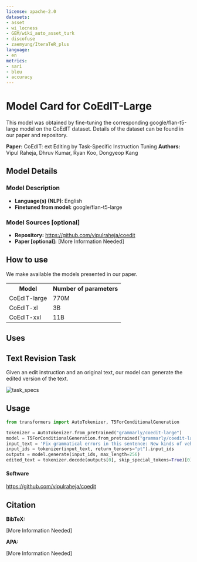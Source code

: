 ```yaml
---
license: apache-2.0
datasets:
- asset
- wi_locness
- GEM/wiki_auto_asset_turk
- discofuse
- zaemyung/IteraTeR_plus
language:
- en
metrics:
- sari
- bleu
- accuracy
---
```

# Model Card for CoEdIT-Large

This model was obtained by fine-tuning the corresponding google/flan-t5-large model on the CoEdIT dataset. Details of the dataset can be found in our paper and repository.

**Paper:** CoEdIT: ext Editing by Task-Specific Instruction Tuning
**Authors:** Vipul Raheja, Dhruv Kumar, Ryan Koo, Dongyeop Kang

## Model Details

### Model Description

- **Language(s) (NLP)**: English
- **Finetuned from model:** google/flan-t5-large

### Model Sources [optional]

- **Repository:** https://github.com/vipulraheja/coedit
- **Paper [optional]:** [More Information Needed]

## How to use
We make available the models presented in our paper. 

<table>
  <tr>
    <th>Model</th>
    <th>Number of parameters</th>
  </tr>
  <tr>
    <td>CoEdIT-large</td>
    <td>770M</td>
  </tr>
  <tr>
    <td>CoEdIT-xl</td>
    <td>3B</td>
  </tr>
  <tr>
    <td>CoEdIT-xxl</td>
    <td>11B</td>
  </tr>  
</table>


## Uses

## Text Revision Task
Given an edit instruction and an original text, our model can generate the edited version of the text.<br>

![task_specs](https://huggingface.co/grammarly/coedit-xl/resolve/main/task_examples.png)

## Usage
```python
from transformers import AutoTokenizer, T5ForConditionalGeneration

tokenizer = AutoTokenizer.from_pretrained("grammarly/coedit-large")
model = T5ForConditionalGeneration.from_pretrained("grammarly/coedit-large")
input_text = 'Fix grammatical errors in this sentence: New kinds of vehicles will be invented with new technology than today.'
input_ids = tokenizer(input_text, return_tensors="pt").input_ids
outputs = model.generate(input_ids, max_length=256)
edited_text = tokenizer.decode(outputs[0], skip_special_tokens=True)[0]
```


#### Software
https://github.com/vipulraheja/coedit

## Citation

**BibTeX:**

[More Information Needed]

**APA:**

[More Information Needed]